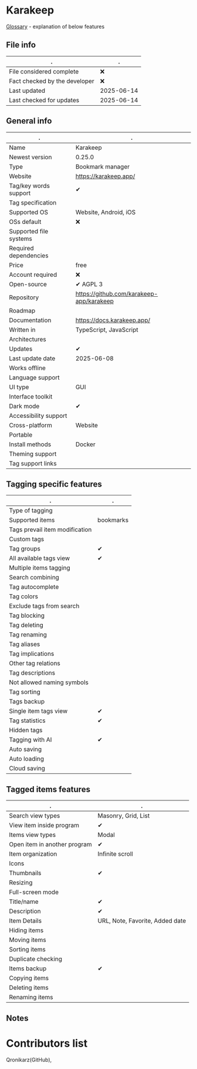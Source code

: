 # Karakeep
[Glossary](glossary.md) - explanation of below features

## File info
. | . |
---|---
File considered complete | ❌
Fact checked by the developer | ❌
Last updated | 2025-06-14
Last checked for updates | 2025-06-14

## General info
. | . |
---|---
Name | Karakeep
Newest version | 0.25.0
Type | Bookmark manager
Website | https://karakeep.app/
Tag/key words support | ✔
Tag specification | 
Supported OS | Website, Android, iOS
OSs default | ❌
Supported file systems | 
Required dependencies | 
Price | free
Account required | ❌
Open-source | ✔ AGPL 3
Repository | https://github.com/karakeep-app/karakeep
Roadmap | 
Documentation | https://docs.karakeep.app/
Written in | TypeScript, JavaScript
Architectures | 
Updates | ✔
Last update date | 2025-06-08
Works offline | 
Language support | 
UI type | GUI
Interface toolkit | 
Dark mode | ✔
Accessibility support | 
Cross-platform | Website
Portable | 
Install methods | Docker
Theming support | 
Tag support links | 

## Tagging specific features
. | . |
---|---
Type of tagging | 
Supported items | bookmarks
Tags prevail item modification | 
Custom tags | 
Tag groups | ✔
All available tags view | ✔
Multiple items tagging | 
Search combining | 
Tag autocomplete | 
Tag colors | 
Exclude tags from search | 
Tag blocking | 
Tag deleting | 
Tag renaming | 
Tag aliases | 
Tag implications | 
Other tag relations | 
Tag descriptions | 
Not allowed naming symbols | 
Tag sorting | 
Tags backup | 
Single item tags view | ✔
Tag statistics | ✔
Hidden tags | 
Tagging with AI | ✔
Auto saving | 
Auto loading | 
Cloud saving | 

## Tagged items features
. | . |
---|---
Search view types | Masonry, Grid, List
View item inside program | ✔
Items view types | Modal
Open item in another program | ✔
Item organization | Infinite scroll
Icons | 
Thumbnails | ✔
Resizing | 
Full-screen mode | 
Title/name | ✔
Description | ✔
Item Details | URL, Note, Favorite, Added date
Hiding items | 
Moving items | 
Sorting items | 
Duplicate checking | 
Items backup | ✔
Copying items | 
Deleting items | 
Renaming items | 

## Notes


# Contributors list
Qronikarz(GitHub), 

